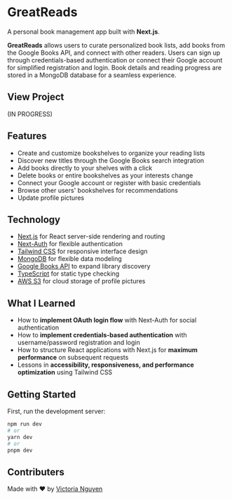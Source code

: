 # GreatReads
A personal book management app built with **Next.js**.

**GreatReads** allows users to curate personalized book lists, add books from the Google Books API, and connect with other readers. Users can sign up through credentials-based authentication or connect their Google account for simplified registration and login. Book details and reading progress are stored in a MongoDB database for a seamless experience.

## View Project
(IN PROGRESS)

## Features
- Create and customize bookshelves to organize your reading lists
- Discover new titles through the Google Books search integration
- Add books directly to your shelves with a click
- Delete books or entire bookshelves as your interests change
- Connect your Google account or register with basic credentials
- Browse other users' bookshelves for recommendations
- Update profile pictures

## Technology
- [Next.js](https://nextjs.org/) for React server-side rendering and routing
- [Next-Auth](https://next-auth.js.org/) for flexible authentication
- [Tailwind CSS](https://tailwindcss.com/) for responsive interface design
- [MongoDB](https://mongodb.com/) for flexible data modeling
- [Google Books API](https://developers.google.com/books) to expand library discovery
- [TypeScript](https://www.typescriptlang.org/) for static type checking
- [AWS S3](https://aws.amazon.com/s3/) for cloud storage of profile pictures

## What I Learned
- How to **implement OAuth login flow** with Next-Auth for social authentication
- How to **implement credentials-based authentication** with username/password registration and login
- How to structure React applications with Next.js for **maximum performance** on subsequent requests
- Lessons in **accessibility, responsiveness, and performance optimization** using Tailwind CSS

## Getting Started
First, run the development server:

```bash
npm run dev
# or
yarn dev
# or
pnpm dev
```

## Contributers
Made with ❤️ by [Victoria Nguyen](https://github.com/v-sudo29)
